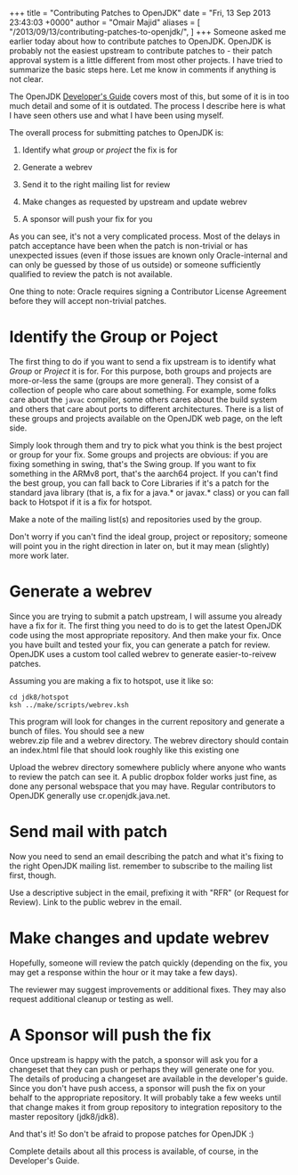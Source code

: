+++
title = "Contributing Patches to OpenJDK"
date = "Fri, 13 Sep 2013 23:43:03 +0000"
author = "Omair Majid"
aliases = [
    "/2013/09/13/contributing-patches-to-openjdk/",
]
+++
Someone asked me earlier today about how to contribute patches to OpenJDK.
OpenJDK is probably not the easiest upstream to contribute patches to - their
patch approval system is a little different from most other projects. I have
tried to summarize the basic steps here. Let me know in comments if anything
is not clear.  
  
The OpenJDK [Developer's Guide](http://openjdk.java.net/guide/ "The OpenJDK Developer's Guide") covers most of this, but some of it is in too much detail and some of it is outdated. The process I describe here is what I have seen others use and what I have been using myself.  
  
The overall process for submitting patches to OpenJDK is:  

  

  1. Identify what _group_ or _project_ the fix is for
  

  2. Generate a webrev
  

  3. Send it to the right mailing list for review
  

  4. Make changes as requested by upstream and update webrev
  

  5. A sponsor will push your fix for you
  

  
As you can see, it's not a very complicated process. Most of the delays in
patch acceptance have been when the patch is non-trivial or has unexpected
issues (even if those issues are known only Oracle-internal and can only be
guessed by those of us outside) or someone sufficiently qualified to review
the patch is not available.  
  
One thing to note: Oracle requires signing a Contributor License Agreement
before they will accept non-trivial patches.  
  

# Identify the Group or Poject

  
The first thing to do if you want to send a fix upstream is to identify what
_Group_ or _Project_ it is for. For this purpose, both groups and projects are
more-or-less the same (groups are more general). They consist of a collection
of people who care about something. For example, some folks care about the
`javac` compiler, some others cares about the build system and others that
care about ports to different architectures. There is a list of these groups
and projects available on the OpenJDK web page, on the left side.  
  
Simply look through them and try to pick what you think is the best project or
group for your fix. Some groups and projects are obvious: if you are fixing
something in swing, that's the Swing group. If you want to fix something in
the ARMv8 port, that's the aarch64 project. If you can't find the best group,
you can fall back to Core Libraries if it's a patch for the standard java
library (that is, a fix for a java.* or javax.* class) or you can fall back to
Hotspot if it is a fix for hotspot.  
  
Make a note of the mailing list(s) and repositories used by the group.  
  
Don't worry if you can't find the ideal group, project or repository; someone
will point you in the right direction in later on, but it may mean (slightly)
more work later.  

# Generate a webrev

  
Since you are trying to submit a patch upstream, I will assume you already
have a fix for it. The first thing you need to do is to get the latest OpenJDK
code using the most appropriate repository. And then make your fix. Once you
have built and tested your fix, you can generate a patch for review. OpenJDK
uses a custom tool called webrev to generate easier-to-reivew patches.  
  
Assuming you are making a fix to hotspot, use it like so:  

    
    
    cd jdk8/hotspot  
    ksh ../make/scripts/webrev.ksh

  
This program will look for changes in the current repository and generate a
bunch of files. You should see a new  
webrev.zip file and a webrev directory. The webrev directory should contain an
index.html file that should look roughly like this existing one  
  
Upload the webrev directory somewhere publicly where anyone who wants to
review the patch can see it. A public dropbox folder works just fine, as done
any personal webspace that you may have. Regular contributors to OpenJDK
generally use cr.openjdk.java.net.  
  

# Send mail with patch

  
  
Now you need to send an email describing the patch and what it's fixing to the
right OpenJDK mailing list. remember to subscribe to the mailing list first,
though.  
  
Use a descriptive subject in the email, prefixing it with "RFR" (or Request
for Review). Link to the public webrev in the email.  
  

# Make changes and update webrev

  
  
Hopefully, someone will review the patch quickly (depending on the fix, you
may get a response within the hour or it may take a few days).  
  
The reviewer may suggest improvements or additional fixes. They may also
request additional cleanup or testing as well.  
  

# A Sponsor will push the fix

  
  
Once upstream is happy with the patch, a sponsor will ask you for a changeset
that they can push or perhaps they will generate one for you. The details of
producing a changeset are available in the developer's guide. Since you don't
have push access, a sponsor will push the fix on your behalf to the
appropriate repository. It will probably take a few weeks until that change
makes it from group repository to integration repository to the master
repository (jdk8/jdk8).  
  
And that's it! So don't be afraid to propose patches for OpenJDK :)  
  
Complete details about all this process is available, of course, in the
Developer's Guide.



